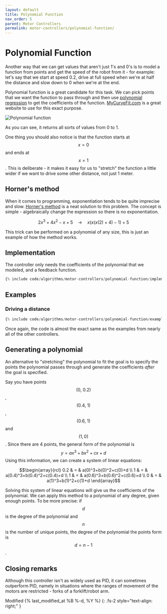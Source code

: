 ```yaml
---
layout: default
title: Polynomial Function
nav_order: 5
parent: Motor Controllers
permalink: motor-controllers/polynomial-function/
---
```


# Polynomial Function
Another way that we can get values that aren't just 1's and 0's is to model a function from points and get the speed of the robot from it - for example: let's say that we start at speed 0.2, drive at full speed when we're at half the distance and slow down to 0 when we're at the end.

Polynomial function is a great candidate for this task. We can pick points that we want the function to pass through and then use [polynomial regression](https://en.wikipedia.org/wiki/Polynomial_regression) to get the coefficients of the function. [MyCurveFit.com](https://mycurvefit.com/) is a great website to use for this exact purpose.

![Polynomial function]({{site.url}}/assets/images/motor-controllers/polynomial-function.png "Polynomial function")

As you can see, it returns all sorts of values from 0 to 1.

One thing you should also notice is that the function starts at $$x = 0$$ and ends at $$x = 1$$. This is deliberate - it makes it easy for us to "stretch" the function a little wider if we want to drive some other distance, not just 1 meter.


## Horner's method
When it comes to programming, exponentiation tends to be quite imprecise and slow. [Horner's method](https://en.wikipedia.org/wiki/Horner%27s_method) is a neat solution to this problem. The concept is simple - algebraically change the expression so there is no exponentiation.

$$2x^3 + 4x^2 -x + 5 \quad \rightarrow \quad x(x(x(2) + 4) - 1) + 5$$

This trick can be performed on a polynomial of any size, this is just an example of how the method works.


## Implementation
The controller only needs the coefficients of the polynomial that we modeled, and a feedback function.

```python
{% include code/algorithms/motor-controllers/polynomial-function/implementation.py %}
```


## Examples

### Driving a distance
```python
{% include code/algorithms/motor-controllers/polynomial-function/example.py %}
```

Once again, the code is almost the exact same as the examples from nearly all of the other controllers.


## Generating a polynomial
An alternative to "stretching" the polynomial to fit the goal is to specify the points the polynomial passes through and generate the coefficients *after* the goal is specified.

Say you have points $$\left(0,\ 0.2\right)$$, $$\left(0.4,\ 1\right)$$, $$\left(0.6,\ 1\right)$$ and $$\left(1,0\right)$$. Since there are 4 points, the general form of the polynomial is $$y=ax^3+bx^2+cx+d$$ Using this information, we can create a system of linear equations:

$$\begin{array}{rcl}
0.2 & = & a(0)^3+b(0)^2+c(0)+d \\
1   & = & a(0.4)^3+b(0.4)^2+c(0.4)+d \\
1   & = & a(0.6)^3+b(0.6)^2+c(0.6)+d \\
0   & = & a(1)^3+b(1)^2+c(1)+d
\end{array}$$

Solving this system of linear equations will give us the coefficients of the polynomial. We can apply this method to a polynomial of any degree, given enough points. To be more precise: if $$d$$ is the degree of the polynomial and $$n$$ is the number of unique points, the degree of the polynomial the points form is $$d=n-1$$.


## Closing remarks
Although this controller isn't as widely used as PID, it can sometimes outperform PID, namely in situations where the ranges of movement of the motors are restricted - forks of a forklift/robot arm.

Modified {% last_modified_at %B %-d, %Y %}
{: .fs-2 style="text-align: right;" }